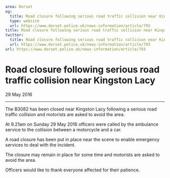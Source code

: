 ```yaml
area: Dorset
og:
  title: Road closure following serious road traffic collision near Kingston Lacy
  type: website
  url: https://www.dorset.police.uk/news-information/article/793
title: Road closure following serious road traffic collision near Kingston Lacy |
twitter:
  title: Road closure following serious road traffic collision near Kingston Lacy
  url: https://www.dorset.police.uk/news-information/article/793
url: https://www.dorset.police.uk/news-information/article/793
```

# Road closure following serious road traffic collision near Kingston Lacy

29 May 2016

* * *

The B3082 has been closed near Kingston Lacy following a serious road traffic collision and motorists are asked to avoid the area.

At 9.21am on Sunday 29 May 2016 officers were called by the ambulance service to the collision between a motorcycle and a car.

A road closure has been put in place near the scene to enable emergency services to deal with the incident.

The closure may remain in place for some time and motorists are asked to avoid the area.

Officers would like to thank everyone affected for their patience.
